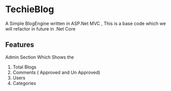 # TechieBlog

A Simple BlogEngine written in ASP.Net MVC , This is a base code which we will refactor in future in .Net Core 



## Features
Admin Section Which Shows the
  1) Total Blogs 
  2) Comments ( Approved and Un Approved)
  3) Users 
  4) Categories 
